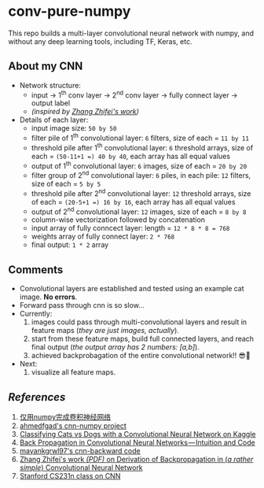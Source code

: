 # conv-pure-numpy

This repo builds a multi-layer convolutional neural network with numpy, and without any deep learning tools, including TF, Keras, etc.

## About my CNN
* Network structure:
    * input -> 1<sup>th</sup> conv layer -> 2<sup>nd</sup> conv layer -> fully connect layer -> output label
    * *(inspired by [Zhang Zhifei's work](https://pdfs.semanticscholar.org/5d79/11c93ddcb34cac088d99bd0cae9124e5dcd1.pdf))*
* Details of each layer:
    * input image size: `50 by 50`
    * filter pile of 1<sup>th</sup> convolutional layer: `6` filters, size of each = `11 by 11`
    * threshold pile after 1<sup>th</sup> convolutional layer: `6` threshold arrays, size of each = `(50-11+1 =) 40 by 40`, each array has all equal values
    * output of 1<sup>th</sup> convolutional layer: `6` images, size of each = `20 by 20`   
    * filter group of 2<sup>nd</sup> convolutional layer: `6` piles, in each pile: `12` filters, size of each = `5 by 5`
    * threshold pile after 2<sup>nd</sup> convolutional layer: `12` threshold arrays, size of each = `(20-5+1 =) 16 by 16`, each array has all equal values
    * output of 2<sup>nd</sup> convolutional layer: `12` images, size of each = `8 by 8`
    * column-wise vectorization followed by concatenation  
    * input array of fully conncect layer: length = `12 * 8 * 8 = 768`
    * weights array of fully connect layer: `2 * 768`
    * final output: `1 * 2` array

## Comments
* Convolutional layers are established and tested using an example cat image. **No errors**.
* Forward pass through cnn is so slow...
* Currently: 
    1. images could pass through multi-convolutional layers and result in feature maps (*they are just images, actually*).
    2. start from these feature maps, build full connected layers, and reach final output (*the output array has 2 numbers: \[a,b]*).
    3. achieved backprobagation of the entire convolutional network!! :sunglasses::clap:
* Next: 
    1. visualize all feature maps.
    
## *References*
1. [仅用numpy完成卷积神经网络](https://m.aliyun.com/yunqi/articles/585741)
2. [ahmedfgad's cnn-numpy project](https://github.com/ahmedfgad/NumPyCNN)
3. [Classifying Cats vs Dogs with a Convolutional Neural Network on Kaggle](https://pythonprogramming.net/convolutional-neural-network-kats-vs-dogs-machine-learning-tutorial/)
4. [Back Propagation in Convolutional Neural Networks — Intuition and Code](https://becominghuman.ai/back-propagation-in-convolutional-neural-networks-intuition-and-code-714ef1c38199)
5. [mayankgrwl97's cnn-backward code](https://gist.github.com/mayankgrwl97/7c85ed1cf353be7764e2fa8b010da4d3)
6. [Zhang Zhifei's work _(PDF)_ on Derivation of Backpropagation in (*a rather simple*) Convolutional Neural Network](https://pdfs.semanticscholar.org/5d79/11c93ddcb34cac088d99bd0cae9124e5dcd1.pdf)
7. [Stanford CS231n class on CNN](http://cs231n.github.io/convolutional-networks/)
